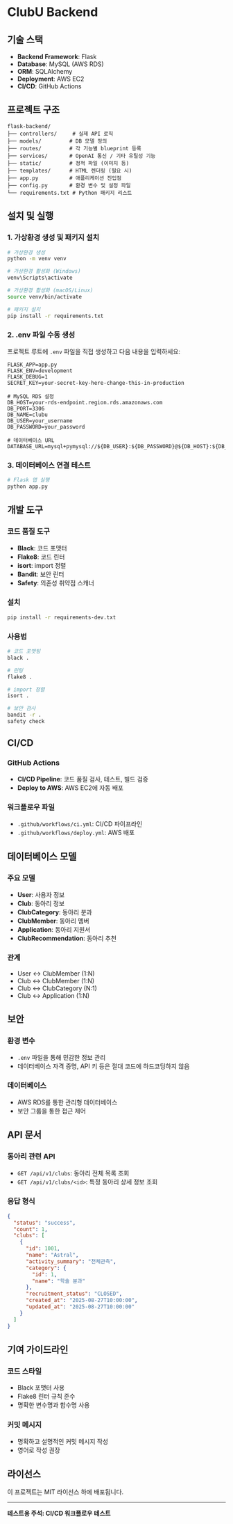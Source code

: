 # ClubU Backend

## 기술 스택

- **Backend Framework**: Flask
- **Database**: MySQL (AWS RDS)
- **ORM**: SQLAlchemy
- **Deployment**: AWS EC2
- **CI/CD**: GitHub Actions

## 프로젝트 구조

```
flask-backend/
├── controllers/     # 실제 API 로직
├── models/         # DB 모델 정의
├── routes/         # 각 기능별 blueprint 등록
├── services/       # OpenAI 통신 / 기타 유틸성 기능
├── static/         # 정적 파일 (이미지 등)
├── templates/      # HTML 렌더링 (필요 시)
├── app.py          # 애플리케이션 진입점
├── config.py       # 환경 변수 및 설정 파일
└── requirements.txt # Python 패키지 리스트
```

## 설치 및 실행

### 1. 가상환경 생성 및 패키지 설치

```bash
# 가상환경 생성
python -m venv venv

# 가상환경 활성화 (Windows)
venv\Scripts\activate

# 가상환경 활성화 (macOS/Linux)
source venv/bin/activate

# 패키지 설치
pip install -r requirements.txt
```

### 2. .env 파일 수동 생성

프로젝트 루트에 `.env` 파일을 직접 생성하고 다음 내용을 입력하세요:

```env
FLASK_APP=app.py
FLASK_ENV=development
FLASK_DEBUG=1
SECRET_KEY=your-secret-key-here-change-this-in-production

# MySQL RDS 설정
DB_HOST=your-rds-endpoint.region.rds.amazonaws.com
DB_PORT=3306
DB_NAME=clubu
DB_USER=your_username
DB_PASSWORD=your_password

# 데이터베이스 URL
DATABASE_URL=mysql+pymysql://${DB_USER}:${DB_PASSWORD}@${DB_HOST}:${DB_PORT}/${DB_NAME}
```

### 3. 데이터베이스 연결 테스트

```bash
# Flask 앱 실행
python app.py
```

## 개발 도구

### 코드 품질 도구

- **Black**: 코드 포맷터
- **Flake8**: 코드 린터
- **isort**: import 정렬
- **Bandit**: 보안 린터
- **Safety**: 의존성 취약점 스캐너

### 설치

```bash
pip install -r requirements-dev.txt
```

### 사용법

```bash
# 코드 포맷팅
black .

# 린팅
flake8 .

# import 정렬
isort .

# 보안 검사
bandit -r .
safety check
```

## CI/CD

### GitHub Actions

- **CI/CD Pipeline**: 코드 품질 검사, 테스트, 빌드 검증
- **Deploy to AWS**: AWS EC2에 자동 배포

### 워크플로우 파일

- `.github/workflows/ci.yml`: CI/CD 파이프라인
- `.github/workflows/deploy.yml`: AWS 배포

## 데이터베이스 모델

### 주요 모델

- **User**: 사용자 정보
- **Club**: 동아리 정보
- **ClubCategory**: 동아리 분과
- **ClubMember**: 동아리 멤버
- **Application**: 동아리 지원서
- **ClubRecommendation**: 동아리 추천

### 관계

- User ↔ ClubMember (1:N)
- Club ↔ ClubMember (1:N)
- Club ↔ ClubCategory (N:1)
- Club ↔ Application (1:N)

## 보안

### 환경 변수

- `.env` 파일을 통해 민감한 정보 관리
- 데이터베이스 자격 증명, API 키 등은 절대 코드에 하드코딩하지 않음

### 데이터베이스

- AWS RDS를 통한 관리형 데이터베이스
- 보안 그룹을 통한 접근 제어

## API 문서

### 동아리 관련 API

- `GET /api/v1/clubs`: 동아리 전체 목록 조회
- `GET /api/v1/clubs/<id>`: 특정 동아리 상세 정보 조회

### 응답 형식

```json
{
  "status": "success",
  "count": 1,
  "clubs": [
    {
      "id": 1001,
      "name": "Astral",
      "activity_summary": "천체관측",
      "category": {
        "id": 1,
        "name": "학술 분과"
      },
      "recruitment_status": "CLOSED",
      "created_at": "2025-08-27T10:00:00",
      "updated_at": "2025-08-27T10:00:00"
    }
  ]
}
```

## 기여 가이드라인

### 코드 스타일

- Black 포맷터 사용
- Flake8 린터 규칙 준수
- 명확한 변수명과 함수명 사용

### 커밋 메시지

- 명확하고 설명적인 커밋 메시지 작성
- 영어로 작성 권장

## 라이선스

이 프로젝트는 MIT 라이선스 하에 배포됩니다.

---

**테스트용 주석: CI/CD 워크플로우 테스트**
